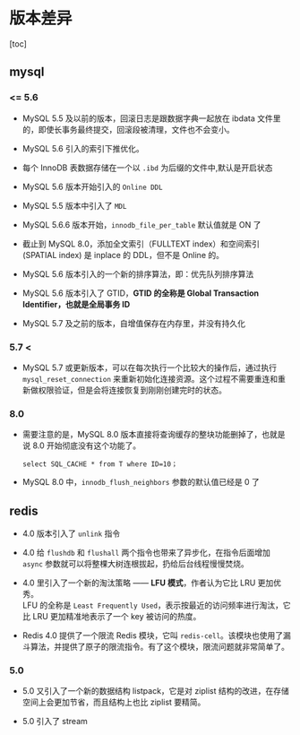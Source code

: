 # 版本差异

[toc]

## mysql

### <= 5.6

- MySQL 5.5 及以前的版本，回滚日志是跟数据字典一起放在 ibdata 文件里的，即使长事务最终提交，回滚段被清理，文件也不会变小。

- MySQL 5.6 引入的索引下推优化。

- 每个 InnoDB 表数据存储在一个以 `.ibd` 为后缀的文件中,默认是开启状态

- MySQL 5.6 版本开始引入的 `Online DDL`

- MySQL 5.5 版本中引入了 `MDL`

- MySQL 5.6.6 版本开始，`innodb_file_per_table` 默认值就是 ON 了

- 截止到 MySQL 8.0，添加全文索引（FULLTEXT index）和空间索引 (SPATIAL index) 是 inplace 的 DDL，但不是 Online 的。

- MySQL 5.6 版本引入的一个新的排序算法，即：优先队列排序算法

- MySQL 5.6 版本引入了 GTID，**GTID 的全称是 Global Transaction Identifier，也就是全局事务 ID**

- MySQL 5.7 及之前的版本，自增值保存在内存里，并没有持久化

### 5.7 <

- MySQL 5.7 或更新版本，可以在每次执行一个比较大的操作后，通过执行 `mysql_reset_connection` 来重新初始化连接资源。这个过程不需要重连和重新做权限验证，但是会将连接恢复到刚刚创建完时的状态。

### 8.0

- 需要注意的是，MySQL 8.0 版本直接将查询缓存的整块功能删掉了，也就是说 8.0 开始彻底没有这个功能了。

    ```mysql
    select SQL_CACHE * from T where ID=10；
    ```

- MySQL 8.0 中，`innodb_flush_neighbors` 参数的默认值已经是 0 了

## redis

- 4.0 版本引入了 `unlink` 指令
- 4.0 给 `flushdb` 和 `flushall` 两个指令也带来了异步化，在指令后面增加 `async` 参数就可以将整棵大树连根拔起，扔给后台线程慢慢焚烧。
- 4.0 里引入了一个新的淘汰策略 —— **LFU 模式**，作者认为它比 LRU 更加优秀。  
LFU 的全称是 `Least Frequently Used`，表示按最近的访问频率进行淘汰，它比 LRU 更加精准地表示了一个 key 被访问的热度。

- Redis 4.0 提供了一个限流 Redis 模块，它叫 `redis-cell`。该模块也使用了漏斗算法，并提供了原子的限流指令。有了这个模块，限流问题就非常简单了。

### 5.0

- 5.0 又引入了一个新的数据结构 listpack，它是对 ziplist 结构的改进，在存储空间上会更加节省，而且结构上也比 ziplist 要精简。

- 5.0 引入了 stream
